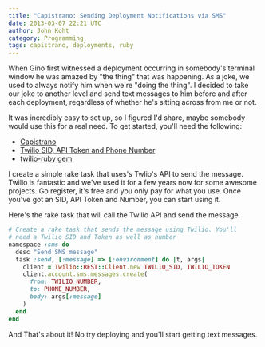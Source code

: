 ```yaml
---
title: "Capistrano: Sending Deployment Notifications via SMS"
date: 2013-03-07 22:21 UTC
author: John Koht
category: Programming
tags: capistrano, deployments, ruby
---
```


When Gino first witnessed a deployment occurring in somebody's terminal window he was amazed by "the thing" that was happening. As a joke, we used to always notify him when we're "doing the thing". I decided to take our joke to another level and send text messages to him before and after each deployment, regardless of whether he's sitting across from me or not. 

It was incredibly easy to set up, so I figured I'd share, maybe somebody would use this for a real need. To get started, you'll need the following:

- [Capistrano](https://github.com/capistrano/capistrano)
- [Twilio SID, API Token and Phone Number](http://www.twilio.com/)
- [twilio-ruby gem](https://github.com/twilio/twilio-ruby)

I create a simple rake task that uses's Twlio's API to send the message. Twilio is fantastic and we've used it for a few years now for some awesome projects. Go register, it's free and you only pay for what you use. Once you've got an SID, API Token and Number, you can start using it.

Here's the rake task that will call the Twilio API and send the message.

```ruby
# Create a rake task that sends the message using Twilio. You'll 
# need a Twilio SID and Token as well as number
namespace :sms do
  desc "Send SMS message"
  task :send, [:message] => [:environment] do |t, args|    
    client = Twilio::REST::Client.new TWILIO_SID, TWILIO_TOKEN
    client.account.sms.messages.create(
      from: TWILIO_NUMBER,
      to: PHONE_NUMBER,
      body: args[:message]
    )
  end
end
```

And That's about it! No try deploying and you'll start getting text messages.

